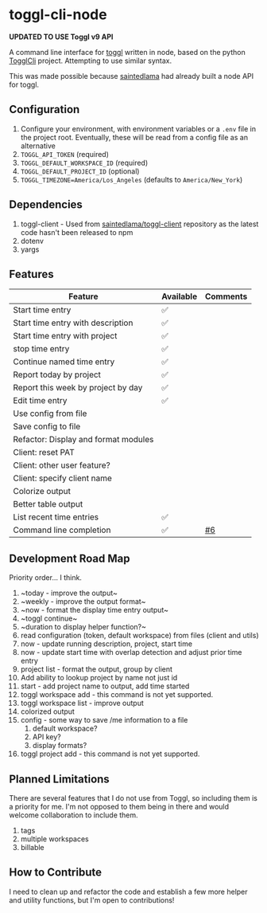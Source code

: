 # toggl-cli-node

**UPDATED TO USE Toggl v9 API**

A command line interface for [toggl](https://toggl.com) written in node, based on the python [TogglCli](https://github.com/AuHau/toggl-cli) project. Attempting to use similar syntax.

This was made possible because [saintedlama](https://github.com/saintedlama) had already built a node API for toggl.

## Configuration

1. Configure your environment, with environment variables or a `.env` file in the project root. Eventually, these will be read from a config file as an alternative
1. `TOGGL_API_TOKEN` (required)
2. `TOGGL_DEFAULT_WORKSPACE_ID` (required)
3. `TOGGL_DEFAULT_PROJECT_ID` (optional)
4. `TOGGL_TIMEZONE=America/Los_Angeles` (defaults to `America/New_York`)
## Dependencies

1. toggl-client - Used from [saintedlama/toggl-client](https://github.com/saintedlama/toggl-client) repository as the latest code hasn't been released to npm
3. dotenv
4. yargs



## Features

| Feature                              | Available | Comments                                                    |
| ------------------------------------ | --------- | ----------------------------------------------------------- |
| Start time entry                     | ✅         |                                                             |
| Start time entry with description    | ✅         |                                                             |
| Start time entry with project        | ✅         |                                                             |
| stop time entry                      | ✅         |                                                             |
| Continue named time entry            | ✅         |                                                             |
| Report today by project              | ✅         |                                                             |
| Report this week by project by day   | ✅         |                                                             |
| Edit time entry                      | ✅         |                                                             |
| Use config from file                 |           |                                                             |
| Save config to file                  |           |                                                             |
| Refactor: Display and format modules |           |                                                             |
| Client: reset PAT                    |           |                                                             |
| Client: other user feature?          |           |                                                             |
| Client: specify client name          |           |                                                             |
| Colorize output                      |           |                                                             |
| Better table output                  |           |                                                             |
| List recent time entries             | ✅         |                                                             |
| Command line completion              | ✅         | [#6](https://github.com/beauraines/toggl-cli-node/issues/6) |

## Development Road Map

Priority order... I think.

1. ~today - improve the output~
2. ~weekly - improve the output format~
3. ~now - format the display time entry output~
4. ~toggl continue~
5. ~duration to display helper function?~
6. read configuration (token, default workspace) from files (client and utils)
7. now - update running description, project, start time
8. now - update start time with overlap detection and adjust prior time entry
9. project list - format the output, group by client
10. Add ability to lookup project by name not just id
11. start - add project name to output, add time started
12. toggl workspace add - this command is not yet supported.
13. toggl workspace list - improve output 
14. colorized output
15. config - some way to save /me information to a file
    1.  default workspace?
    2.  API key?
    3.  display formats?
16. toggl project add - this command is not yet supported.



## Planned Limitations

There are several features that I do not use from Toggl, so including them is a priority for me. I'm not opposed to them being in there and would welcome collaboration to include them.

1. tags
2. multiple workspaces
3. billable

## How to Contribute

I need to clean up and refactor the code and establish a few more helper and utility functions, but I'm open to contributions!


